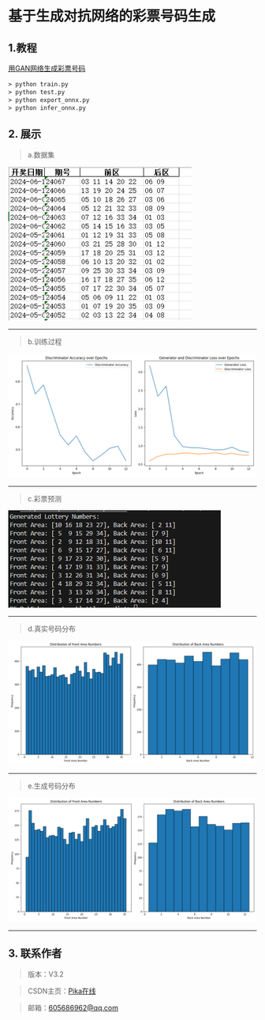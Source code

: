 # 基于生成对抗网络的彩票号码生成

## 1.教程
[用GAN网络生成彩票号码](https://ephemeroptera.blog.csdn.net/article/details/139585310 "")

```shell
> python train.py
> python test.py
> python export_onnx.py
> python infer_onnx.py
```



## 2. 展示

> a.数据集

![avatar](./img/dataset.png "这是鼠标悬停时显示的标题")

---

> b.训练过程

![avatar](./img/training_curves.png "这是鼠标悬停时显示的标题")

---

> c.彩票预测

![avatar](./img/result.png "这是鼠标悬停时显示的标题")

---

> d.真实号码分布

![avatar](./img/lotto_numbers_distribution.png "这是鼠标悬停时显示的标题")

---

> e.生成号码分布

![avatar](./img/lotto_numbers_distribution_predict.png "这是鼠标悬停时显示的标题")

---

## 3. 联系作者
> 版本：V3.2

> CSDN主页：[Pika在线](https://ephemeroptera.blog.csdn.net "")

> 邮箱：605686962@qq.com